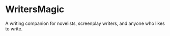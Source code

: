 # WritersMagic
A writing companion for novelists, screenplay writers, and anyone who likes to write.
